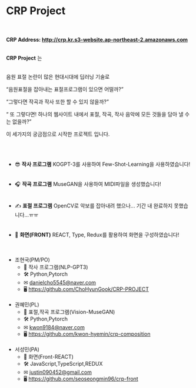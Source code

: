 ## <h1>CRP Project<br><br>

**CRP Address: http://crp.kr.s3-website.ap-northeast-2.amazonaws.com**

<br>**CRP Project** 는  <br><br>

음원 표절 논란이 많은 현대시대에 딥러닝 기술로 

“음원표절을 잡아내는 표절프로그램이 있으면 어떨까?”
 
“그렇다면 작곡과 작사 또한 할 수 있지 않을까?”

“ 또 그렇다면! 하나의 웹사이트 내에서 표절, 작곡, 작사 음악에 모든 것들을 담아 낼 수는 없을까?” 

이 세가지의 궁금점으로 시작한 프로젝트 입니다.

<br><br>
  
- 😎 **작사 프로그램** KOGPT-3를 사용하여 Few-Shot-Learning을 사용하였습니다!<br><br><br>
- 🎧 **작곡 프로그램** MuseGAN을 사용하여 MIDI파일을 생성했습니다!<br><br><br>
- ✍ **표절 프로그램** OpenCV로 악보를 잡아내려 했으나... 기간 내 완료하지 못했습니다...ㅠㅠ<br><br><br>
- 🎨 **화면(FRONT)** REACT, Type, Redux를 활용하여 화면을 구성하였습니다!<br><br><br>
 

* 조현국(PM/PO)
  - 📑 작사 프로그램(NLP-GPT3)
  - 🛠 Python,Pytorch
  - ✉ danielcho5545@naver.com
  - 🖥️ https://github.com/ChoHyunGook/CRP-PROJECT<br><br>
* 권혜민(PL)
  - 📑 표절,작곡 프로그램(Vision-MuseGAN)
  - 🛠 Python,Pytorch
  - ✉ kwon9184@naver.com
  - 🖥️ https://github.com/kwon-hyemin/crp-composition<br><br>
* 서성민(PA)
  - 📑 화면(Front-REACT)
  - 🛠 JavaScript,TypeScript,REDUX
  - ✉ justin090452@gmail.com
  - 🖥️ https://github.com/seoseongmin96/crp-front<br><br>
